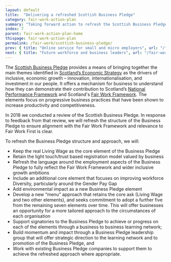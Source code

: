 ```yaml
---
layout: default
title:  "Delivering a refreshed Scottish Business Pledge"
category: fair-work-action-plan
summary: "Taking forward action to refresh the Scottish Business Pledge to ensure closer alignment to the Fair Work Framework and build greater impact."
index: 7
parent: fair-work-action-plan-home
thispage: fair-work-action-plan
permalink: /fair-work/scottish-business-pledge/
prev: { title: "Online service for small and micro employers", url: "/fair-work/online-service/" }
next: { title: "Future workforce and business leaders", url: "/fair-work/future-workforce/" }
---
```


The [Scottish Business Pledge](https://scottishbusinesspledge.scot/) provides a means of bringing together the main themes identified in [Scotland’s Economic Strategy](https://www.gov.scot/publications/scotlands-economic-strategy/) as the drivers of inclusive, economic growth – innovation, internationalisation, and investment in our people.  It offers a mechanism for business to understand how they can demonstrate their contribution to Scotland’s [National Performance Framework](https://nationalperformance.gov.scot/) and Scotland's [Fair Work Framework](https://www.fairworkconvention.scot/the-fair-work-framework/).  The elements focus on progressive business practices that have been shown to increase productivity and competitiveness.

In 2018 we conducted a review of the Scottish Business Pledge.  In response to feedback from that review, we will refresh the structure of the Business Pledge to ensure alignment with the Fair Work Framework and relevance to Fair Work First is clear.

To refresh the Business Pledge structure and approach, we will:
* Keep the real Living Wage as the core element of the Business Pledge
* Retain the light touch/trust based registration model valued by business
* Refresh the language around the employment aspects of the Business Pledge to fully reflect the Fair Work Framework and wider inclusive growth ambitions
* Include an additional core element that focuses on improving workforce Diversity, particularly around the Gender Pay Gap
* Add environmental impact as a new Business Pledge element
* Develop a new “menu” approach that retains the core ask (Living Wage and two other elements), and seeks commitment to adopt a further five from the remaining seven elements over time. This will offer businesses an opportunity for a more tailored approach to the circumstances of each organisation
* Support signatories to the Business Pledge to achieve or progress on each of the elements through a business to business learning network;
* Build momentum and impact through a Business Pledge leadership group that will offer strategic direction to the learning network and to promotion of the Business Pledge, and 
* Work with existing Business Pledge companies to support them to achieve the refreshed approach where appropriate. 
